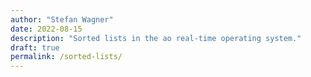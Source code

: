```yaml
---
author: "Stefan Wagner"
date: 2022-08-15
description: "Sorted lists in the ao real-time operating system."
draft: true
permalink: /sorted-lists/
---
```

